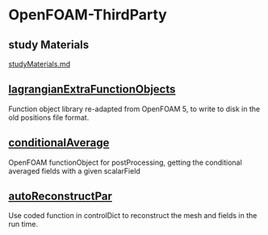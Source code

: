 # OpenFOAM-ThirdParty

## study Materials
[studyMaterials.md](learning/studyMaterials.md)

## [lagrangianExtraFunctionObjects](src/functionObjects/lagrangian)
Function object library re-adapted from OpenFOAM 5, to write to disk in the old positions file format.

## [conditionalAverage](src/functionObjects/field)
OpenFOAM functionObject for postProcessing, getting the conditional averaged fields with a given scalarField

## [autoReconstructPar](caseDicts/autoReconstructPar)
Use coded function in controlDict to reconstruct the mesh and fields in the run time.